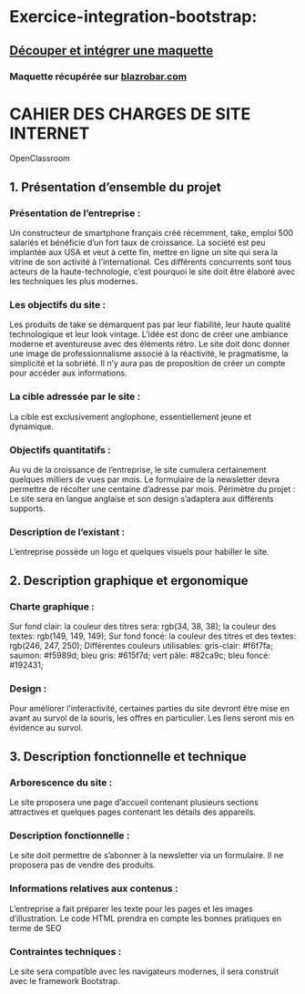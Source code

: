 # Exercice-integration-bootstrap:
## [Découper et intégrer une maquette](https://openclassrooms.com/courses/decouper-et-integrer-une-maquette)


### Maquette récupérée sur [blazrobar.com](http://blazrobar.com/free-psd-website-templates/take-a-free-mobile-app-landing-page-psd-template/)

# CAHIER DES CHARGES DE SITE INTERNET
OpenClassroom

## 1. Présentation d’ensemble du projet

### Présentation de l’entreprise :
Un constructeur de smartphone français créé récemment, take,  emploi 500 salariés et bénéficie d’un fort taux de croissance.
La société est peu implantée aux USA et veut à cette fin, mettre en ligne un site qui sera la vitrine de son activité à l’international.
Ces différents concurrents sont tous acteurs de la haute-technologie, c’est pourquoi le site doit être élaboré avec les techniques les plus modernes.

### Les objectifs du site :
Les produits de take  se démarquent pas par leur fiabilité, leur haute qualité technologique et leur look vintage. 
L’idée est donc de créer une ambiance moderne et aventureuse avec des éléments rétro.
Le site doit donc donner une image de professionnalisme associé à la réactivité, le pragmatisme, la simplicité et la sobriété.
Il n’y aura pas de proposition de créer un compte pour accéder aux informations.

### La cible adressée par le site :
La cible est exclusivement anglophone, essentiellement jeune et dynamique.

### Objectifs quantitatifs :
Au vu de la croissance de l’entreprise, le site cumulera certainement quelques milliers de vues par mois.
Le formulaire de la newsletter devra permettre de récolter une centaine d’adresse par mois.
Périmètre du projet :
Le site sera en langue anglaise et son design s’adaptera aux différents supports.

### Description de l’existant :
L’entreprise possède un logo et quelques visuels pour habiller le site.



## 2. Description graphique et ergonomique

### Charte graphique :
Sur fond clair:
la couleur des titres sera: rgb(34, 38, 38);
 	la couleur des textes: rgb(149, 149, 149);
Sur fond foncé:
la couleur des titres et des textes: rgb(246, 247, 250);
Différentes couleurs utilisables:
gris-clair: #f6f7fa;
saumon: #f5989d;
bleu gris: #615f7d;
vert pâle: #82ca9c;
bleu foncé: #192431;

### Design :
Pour améliorer l’interactivité, certaines parties du site devront être mise en avant au survol de la souris, les offres en particulier.
Les liens seront mis en évidence au survol.



## 3. Description fonctionnelle et technique
### Arborescence du site :
Le site proposera une page d’accueil contenant plusieurs sections attractives et quelques pages contenant les détails des appareils.

### Description fonctionnelle : 
Le site doit permettre de s’abonner à la newsletter via un formulaire.
Il ne proposera pas de vendre des produits.

### Informations relatives aux contenus :
L’entreprise a fait préparer les texte pour les pages et les images d’illustration.
Le code HTML prendra en compte les bonnes pratiques en terme de SEO

### Contraintes techniques :
Le site sera compatible avec les navigateurs modernes, il sera construit avec le framework Bootstrap.

